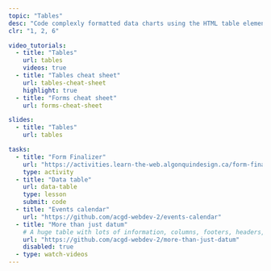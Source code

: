 ```yaml
---
topic: "Tables"
desc: "Code complexly formatted data charts using the HTML table element."
clr: "1, 2, 6"

video_tutorials:
  - title: "Tables"
    url: tables
    videos: true
  - title: "Tables cheat sheet"
    url: tables-cheat-sheet
    highlight: true
  - title: "Forms cheat sheet"
    url: forms-cheat-sheet

slides:
  - title: "Tables"
    url: tables

tasks:
  - title: "Form Finalizer"
    url: "https://activities.learn-the-web.algonquindesign.ca/form-finalizer/"
    type: activity
  - title: "Data table"
    url: data-table
    type: lesson
    submit: code
  - title: "Events calendar"
    url: "https://github.com/acgd-webdev-2/events-calendar"
  - title: "More than just datum"
    # A huge table with lots of information, columns, footers, headers, etc.
    url: "https://github.com/acgd-webdev-2/more-than-just-datum"
    disabled: true
  - type: watch-videos
---
```


